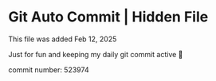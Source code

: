 # Git Auto Commit | Hidden File

This file was added Feb 12, 2025

Just for fun and keeping my daily git commit active 🤪

commit number: 523974
